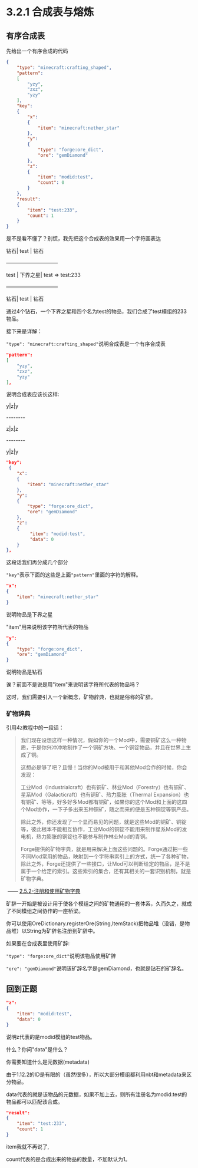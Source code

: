 # 3.2.1 合成表与熔炼

## 有序合成表

先给出一个有序合成的代码

```json
{  
    "type": "minecraft:crafting_shaped",  
    "pattern":  
    [    
        "yzy",    
        "zxz",    
        "yzy"  
    ],  
    "key":  
    {    
        "x":    
        {      
            "item": "minecraft:nether_star"    
        },    
        "y":    
        {      
            "type": "forge:ore_dict",      
            "ore": "gemDiamond"    
        },    
        "z":    
        {      
            "item": "modid:test",   
            "count": 0
        }  
    },  
    "result": 
    {    
        "item": "test:233",    
        "count": 1  
    }
}
```

是不是看不懂了？别慌，我先把这个合成表的效果用一个字符画表达

钻石|  test       | 钻石

——————————

test | 下界之星| test      =>  test:233

——————————

钻石| test         | 钻石

通过4个钻石，一个下界之星和四个名为test的物品，我们合成了test模组的233物品。

接下来是详解：

`"type": "minecraft:crafting_shaped"`说明合成表是一个有序合成表

```json
"pattern":  
[    
    "yzy",    
    "zxz",    
    "yzy"  
], 
```

说明合成表应该长这样:

y|z|y

\--------

z|x|z

\--------

y|z|y

```json
"key":  
 {    
    "x":    
    {      
        "item": "minecraft:nether_star"    
    },    
    "y":    
    {      
        "type": "forge:ore_dict",      
        "ore": "gemDiamond"    
    },    
    "z":    
    {      
         "item": "modid:test",   
         "data": 0
    }  
},  
```

这段话我们再分成几个部分

`"key"`表示下面的这些是上面`"pattern"`里面的字符的解释。

```json
"x":    
{      
	"item": "minecraft:nether_star"    
}
```

说明物品是下界之星

"item"用来说明该字符所代表的物品

```json
"y":    
{      
    "type": "forge:ore_dict",      
    "ore": "gemDiamond"    
}
```

说明物品是钻石

诶？前面不是说是用"item"来说明该字符所代表的物品吗？

这时，我们需要引入一个新概念，矿物辞典，也就是俗称的矿辞。

### 矿物辞典

引用4z教程中的一段话：

> 我们现在设想这样一种情况，假如你的一个Mod中，需要铜矿这么一种物质，于是你兴冲冲地制作了一个铜矿方块、一个铜锭物品，并且在世界上生成了铜。
>
> 这想必是够了吧？且慢！当你的Mod被用于和其他Mod合作的时候，你会发现：
>
> 工业Mod（Industrialcraft）也有铜矿、林业Mod（Forestry）也有铜矿、星系Mod（Galacticraft）也有铜矿、热力膨胀（Thermal Expansion）也有铜矿、等等，好多好多Mod都有铜矿，如果你的这个Mod和上面的这四个Mod协作，一下子多出来五种铜矿，随之而来的便是五种铜锭等铜产品。
>
> 除此之外，你还发现了一个显而易见的问题，就是这些Mod的铜矿、铜锭等，彼此根本不能相互协作，工业Mod的铜锭不能用来制作星系Mod的发电机，热力膨胀的铜锭也不能参与制作林业Mod的青铜。
>
> Forge提供的矿物字典，就是用来解决上面这些问题的。Forge通过把一些不同Mod常用的物品，映射到一个字符串索引上的方式，统一了各种矿物，除此之外，Forge还提供了一些接口，让Mod可以判断给定的物品，是不是属于一个给定的索引。这些索引的集合，还有其相关的一套识别机制，就是矿物字典。

​     								                                                                                  —— [2.5.2-注册和使用矿物字典](https://fmltutor.ustc-zzzz.net/2.5.2-%E6%B3%A8%E5%86%8C%E5%92%8C%E4%BD%BF%E7%94%A8%E7%9F%BF%E7%89%A9%E5%AD%97%E5%85%B8.html)

矿辞一开始是被设计用于使各个模组之间的矿物通用的一套体系，久而久之，就成了不同模组之间协作的一座桥梁。

你可以使用OreDictionary.registerOre(String,ItemStack)把物品堆（没错，是物品堆）以String为矿辞名注册到矿辞中。

如果要在合成表里使用矿辞:

`"type": "forge:ore_dict"`说明该物品使用矿辞

`"ore": "gemDiamond"`说明该矿辞名字是gemDiamond，也就是钻石的矿辞名。

## 回到正题

```json
"z":
{      
	"item": "modid:test",   
    "data": 0
}  
```

说明z代表的是modid模组的test物品。

什么？你问"data"是什么？

你需要知道什么是元数据(metadata)

由于1.12.2的ID是有限的（虽然很多），所以大部分模组都利用nbt和metadata来区分物品。

data代表的就是该物品的元数据，如果不加上去，则所有注册名为modid:test的物品都可以匹配该合成。

```json
"result": 
{    
    "item": "test:233",    
    "count": 1
}
```

item我就不再说了,

count代表的是合成出来的物品的数量，不加默认为1。

